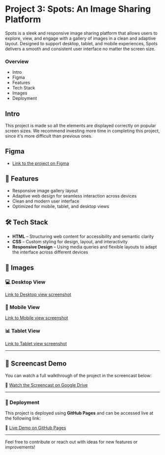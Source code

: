 # Project 3: Spots: An Image Sharing Platform

Spots is a sleek and responsive image sharing platform that allows users to explore, view, and engage with a gallery of images in a clean and adaptive layout. Designed to support desktop, tablet, and mobile experiences, Spots delivers a smooth and consistent user interface no matter the screen size.

### Overview

- Intro
- Figma
- Features
- Tech Stack
- Images
- Deployment

## Intro

This project is made so all the elements are displayed correctly on popular screen sizes. We recommend investing more time in completing this project, since it's more difficult than previous ones.

## Figma

- [Link to the project on Figma](https://www.figma.com/file/BBNm2bC3lj8QQMHlnqRsga/Sprint-3-Project-%E2%80%94-Spots?type=design&node-id=2%3A60&mode=design&t=afgNFybdorZO6cQo-1)

## 🌟 Features

- Responsive image gallery layout
- Adaptive web design for seamless interaction across devices
- Clean and modern user interface
- Optimized for mobile, tablet, and desktop views

## 🛠️ Tech Stack

- **HTML** – Structuring web content for accessibility and semantic clarity
- **CSS** – Custom styling for design, layout, and interactivity
- **Responsive Design** – Using media queries and flexible layouts to adapt the interface across different devices

## 📸 Images

### 💻 Desktop View

[Link to Desktop view screenshot](projects/se_project_spots/images/demo/Desktop-Screenshot.png)

### 📱 Mobile View

[Link to Mobile view screenshot](projects/se_project_spots/images/demo/Mobile-Screenshot.png)

### 📊 Tablet View

[Link to Tablet view screenshot](projects/se_project_spots/images/demo/TabletView-Screenshot.png)

---

## 🎥 Screencast Demo

You can watch a full walkthrough of the project in the screencast below:

🔗 [Watch the Screencast on Google Drive](https://drive.google.com/file/d/10DhXu5B-m4WuYW9IohlOcadMDUeCWUwF/view?usp=sharing)

---

### 🚀 Deployment

This project is deployed using **GitHub Pages** and can be accessed live at the following link:

🔗 [Live Demo on GitHub Pages](https://taythecreator.github.io/se_project_spots/)

---

Feel free to contribute or reach out with ideas for new features or improvements!
